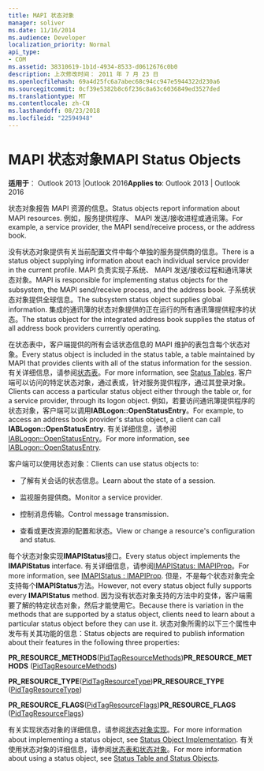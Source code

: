 ```yaml
---
title: MAPI 状态对象
manager: soliver
ms.date: 11/16/2014
ms.audience: Developer
localization_priority: Normal
api_type:
- COM
ms.assetid: 38310619-1b1d-4934-8533-d0612676c0b0
description: 上次修改时间： 2011 年 7 月 23 日
ms.openlocfilehash: 69a4d25fc6a7abec68c94cc947e5944322d230a6
ms.sourcegitcommit: 0cf39e5382b8c6f236c8a63c6036849ed3527ded
ms.translationtype: MT
ms.contentlocale: zh-CN
ms.lasthandoff: 08/23/2018
ms.locfileid: "22594948"
---
```

# <a name="mapi-status-objects"></a><span data-ttu-id="46405-103">MAPI 状态对象</span><span class="sxs-lookup"><span data-stu-id="46405-103">MAPI Status Objects</span></span>

  
  
<span data-ttu-id="46405-104">**适用于**： Outlook 2013 |Outlook 2016</span><span class="sxs-lookup"><span data-stu-id="46405-104">**Applies to**: Outlook 2013 | Outlook 2016</span></span> 
  
<span data-ttu-id="46405-105">状态对象报告 MAPI 资源的信息。</span><span class="sxs-lookup"><span data-stu-id="46405-105">Status objects report information about MAPI resources.</span></span> <span data-ttu-id="46405-106">例如，服务提供程序、 MAPI 发送/接收进程或通讯簿。</span><span class="sxs-lookup"><span data-stu-id="46405-106">For example, a service provider, the MAPI send/receive process, or the address book.</span></span>
  
<span data-ttu-id="46405-107">没有状态对象提供有关当前配置文件中每个单独的服务提供商的信息。</span><span class="sxs-lookup"><span data-stu-id="46405-107">There is a status object supplying information about each individual service provider in the current profile.</span></span> <span data-ttu-id="46405-108">MAPI 负责实现子系统、 MAPI 发送/接收过程和通讯簿状态对象。</span><span class="sxs-lookup"><span data-stu-id="46405-108">MAPI is responsible for implementing status objects for the subsystem, the MAPI send/receive process, and the address book.</span></span> <span data-ttu-id="46405-109">子系统状态对象提供全球信息。</span><span class="sxs-lookup"><span data-stu-id="46405-109">The subsystem status object supplies global information.</span></span> <span data-ttu-id="46405-110">集成的通讯簿的状态对象提供的正在运行的所有通讯簿提供程序的状态。</span><span class="sxs-lookup"><span data-stu-id="46405-110">The status object for the integrated address book supplies the status of all address book providers currently operating.</span></span>
  
<span data-ttu-id="46405-111">在状态表中，客户端提供的所有会话状态信息的 MAPI 维护的表包含每个状态对象。</span><span class="sxs-lookup"><span data-stu-id="46405-111">Every status object is included in the status table, a table maintained by MAPI that provides clients with all of the status information for the session.</span></span> <span data-ttu-id="46405-112">有关详细信息，请参阅[状态表](status-tables.md)。</span><span class="sxs-lookup"><span data-stu-id="46405-112">For more information, see [Status Tables](status-tables.md).</span></span> <span data-ttu-id="46405-113">客户端可以访问的特定状态对象，通过表或，针对服务提供程序，通过其登录对象。</span><span class="sxs-lookup"><span data-stu-id="46405-113">Clients can access a particular status object either through the table or, for a service provider, through its logon object.</span></span> <span data-ttu-id="46405-114">例如，若要访问通讯簿提供程序的状态对象，客户端可以调用**IABLogon::OpenStatusEntry**。</span><span class="sxs-lookup"><span data-stu-id="46405-114">For example, to access an address book provider's status object, a client can call **IABLogon::OpenStatusEntry**.</span></span> <span data-ttu-id="46405-115">有关详细信息，请参阅[IABLogon::OpenStatusEntry](iablogon-openstatusentry.md)。</span><span class="sxs-lookup"><span data-stu-id="46405-115">For more information, see [IABLogon::OpenStatusEntry](iablogon-openstatusentry.md).</span></span>
  
<span data-ttu-id="46405-116">客户端可以使用状态对象：</span><span class="sxs-lookup"><span data-stu-id="46405-116">Clients can use status objects to:</span></span>
  
- <span data-ttu-id="46405-117">了解有关会话的状态信息。</span><span class="sxs-lookup"><span data-stu-id="46405-117">Learn about the state of a session.</span></span>
    
- <span data-ttu-id="46405-118">监视服务提供商。</span><span class="sxs-lookup"><span data-stu-id="46405-118">Monitor a service provider.</span></span>
    
- <span data-ttu-id="46405-119">控制消息传输。</span><span class="sxs-lookup"><span data-stu-id="46405-119">Control message transmission.</span></span>
    
- <span data-ttu-id="46405-120">查看或更改资源的配置和状态。</span><span class="sxs-lookup"><span data-stu-id="46405-120">View or change a resource's configuration and status.</span></span>
    
<span data-ttu-id="46405-121">每个状态对象实现**IMAPIStatus**接口。</span><span class="sxs-lookup"><span data-stu-id="46405-121">Every status object implements the **IMAPIStatus** interface.</span></span> <span data-ttu-id="46405-122">有关详细信息，请参阅[IMAPIStatus: IMAPIProp](imapistatusimapiprop.md)。</span><span class="sxs-lookup"><span data-stu-id="46405-122">For more information, see [IMAPIStatus : IMAPIProp](imapistatusimapiprop.md).</span></span> <span data-ttu-id="46405-123">但是，不是每个状态对象完全支持每个**IMAPIStatus**方法。</span><span class="sxs-lookup"><span data-stu-id="46405-123">However, not every status object fully supports every **IMAPIStatus** method.</span></span> <span data-ttu-id="46405-124">因为没有状态对象支持的方法中的变体，客户端需要了解的特定状态对象，然后才能使用它。</span><span class="sxs-lookup"><span data-stu-id="46405-124">Because there is variation in the methods that are supported by a status object, clients need to learn about a particular status object before they can use it.</span></span> <span data-ttu-id="46405-125">状态对象所需的以下三个属性中发布有关其功能的信息：</span><span class="sxs-lookup"><span data-stu-id="46405-125">Status objects are required to publish information about their features in the following three properties:</span></span> 
  
 <span data-ttu-id="46405-126">**PR_RESOURCE_METHODS**([PidTagResourceMethods](pidtagresourcemethods-canonical-property.md))</span><span class="sxs-lookup"><span data-stu-id="46405-126">**PR_RESOURCE_METHODS** ([PidTagResourceMethods](pidtagresourcemethods-canonical-property.md))</span></span> 
  
 <span data-ttu-id="46405-127">**PR_RESOURCE_TYPE**([PidTagResourceType](pidtagresourcetype-canonical-property.md))</span><span class="sxs-lookup"><span data-stu-id="46405-127">**PR_RESOURCE_TYPE** ([PidTagResourceType](pidtagresourcetype-canonical-property.md))</span></span> 
  
 <span data-ttu-id="46405-128">**PR_RESOURCE_FLAGS**([PidTagResourceFlags](pidtagresourceflags-canonical-property.md))</span><span class="sxs-lookup"><span data-stu-id="46405-128">**PR_RESOURCE_FLAGS** ([PidTagResourceFlags](pidtagresourceflags-canonical-property.md))</span></span> 
  
<span data-ttu-id="46405-129">有关实现状态对象的详细信息，请参阅[状态对象实现](status-object-implementation.md)。</span><span class="sxs-lookup"><span data-stu-id="46405-129">For more information about implementing a status object, see [Status Object Implementation](status-object-implementation.md).</span></span> <span data-ttu-id="46405-130">有关使用状态对象的详细信息，请参阅[状态表和状态对象](status-table-and-status-objects.md)。</span><span class="sxs-lookup"><span data-stu-id="46405-130">For more information about using a status object, see [Status Table and Status Objects](status-table-and-status-objects.md).</span></span>
  

